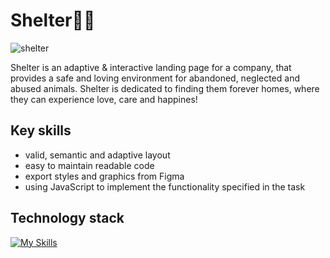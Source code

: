 # Shelter🐶🐱
![shelter](https://github.com/midicable/shelter/assets/104969521/ee2a8b04-9134-419c-a468-1512df78c52b)

Shelter is an adaptive & interactive landing page for a company, that provides a safe and loving environment for abandoned, neglected and abused animals. Shelter is dedicated to finding them forever homes, where they can experience love, care and happines!


## Key skills
- valid, semantic and adaptive layout
- easy to maintain readable code
- export styles and graphics from Figma
- using JavaScript to implement the functionality specified in the task

## Technology stack
[![My Skills](https://skillicons.dev/icons?i=html,css,javascript,git,figma,vscode&perline=6)](https://skillicons.dev)
